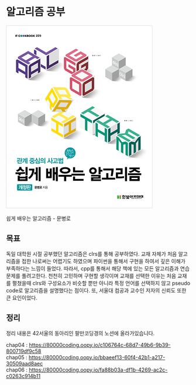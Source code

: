 # 알고리즘 공부

![alt text](./resources/book_cover.jpg?raw=true)

쉽게 배우는 알고리즘 - 문병로

## 목표
독일 대학원 시절 공부했던 알고리즘은 clrs를 통해 공부하였다. 교재 자체가 처음 알고리즘을 접한 나로써는 어렵기도 하였으며 파이썬을 통해서 구현을 하여서 깊은 이해가 부족하다는 느낌이 들었다. 따라서, cpp를 통해서 해당 책에 있는 모든 알고리즘과 연습문제를 풀려고한다. 천천히 고민하며 구현할 생각이며 교재를 선택한 이유는 처음 교재를 펼쳤을때 clrs와 구성요소가 비슷할 뿐만 아니라 특정 언어를 선택하지 않고 pseudo code로 알고리즘을 설명했다는 점이다. 또, 서울대 컴공과 교수인 저자의 신뢰도 또한 큰 요인이었다.


## 정리
정리 내용은 42서울의 동아리인 팔만코딩경의 노션에 올라가있습니다.  


chap04 : https://80000coding.oopy.io/c106764c-68d7-49b6-9b39-800719df9c58  
chap05 : https://80000coding.oopy.io/bbaeef13-60f4-42b1-a217-30509aad8aec  
chap06 : https://80000coding.oopy.io/fa88b03a-df1b-4269-ac2c-c0263c914b11  
